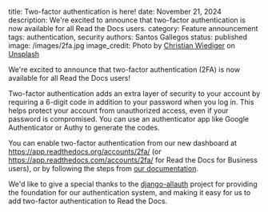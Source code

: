 title: Two-factor authentication is here!
date: November 21, 2024
description: We're excited to announce that two-factor authentication is now available for all Read the Docs users.
category: Feature announcement
tags: authentication, security
authors: Santos Gallegos
status: published
image: /images/2fa.jpg
image_credit: Photo by <a href="https://unsplash.com/@christianw?utm_content=creditCopyText&utm_medium=referral&utm_source=unsplash">Christian Wiediger</a> on <a href="https://unsplash.com/photos/shallow-focus-photography-of-love-lock-6t8PMIfqNVg?utm_content=creditCopyText&utm_medium=referral&utm_source=unsplash">Unsplash</a>

We're excited to announce that two-factor authentication (2FA) is now available for all Read the Docs users!

Two-factor authentication adds an extra layer of security to your account by requiring a 6-digit code in addition to your password when you log in.
This helps protect your account from unauthorized access, even if your password is compromised.
You can use an authenticator app like Google Authenticator or Authy to generate the codes.

You can enable two-factor authentication from our new dashboard at <https://app.readthedocs.org/accounts/2fa/> (or <https://app.readthedocs.com/accounts/2fa/> for Read the Docs for Business users),
or by following the steps from [our documentation](https://docs.readthedocs.io/en/stable/guides/management/2fa.html).

We'd like to give a special thanks to the [django-allauth](https://allauth.org/) project for providing the foundation for our authentication system,
and making it easy for us to add two-factor authentication to Read the Docs.
